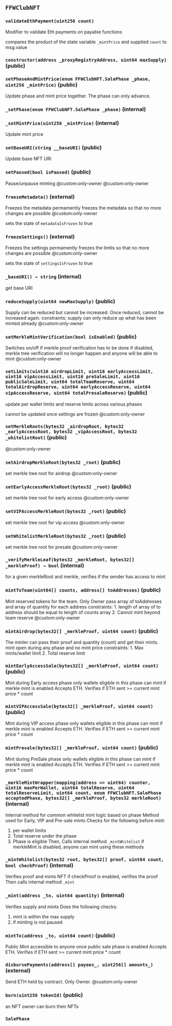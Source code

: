 ## `FFWClubNFT`





### `validateEthPayment(uint256 count)`

Modifier to validate Eth payments on payable functions


compares the product of the state variable `_mintPrice` and supplied `count` to msg.value



### `constructor(address _proxyRegistryAddress, uint64 maxSupply)` (public)





### `setPhaseAndMintPrice(enum FFWClubNFT.SalePhase _phase, uint256 _mintPrice)` (public)

Update phase and mint price together. The phase can only advance.




### `_setPhase(enum FFWClubNFT.SalePhase _phase)` (internal)





### `_setMintPrice(uint256 _mintPrice)` (internal)

Update mint price




### `setBaseURI(string __baseURI)` (public)

Update base NFT URI




### `setPaused(bool isPaused)` (public)

Pause/unpause minting
@custom:only-owner
@custom:only-owner



### `freezeMetadata()` (external)

Freezes the metadata
permamently freezes the metadata so that no more changes are possible
@custom:only-owner

sets the state of `metadataIsFrozen` to true


### `freezeSettings()` (external)

Freezes the settings
permamently freezes the limtis so that no more changes are possible
@custom:only-owner

sets the state of `settingsIsFrozen` to true


### `_baseURI() → string` (internal)

get base URI



### `reduceSupply(uint64 newMaxSupply)` (public)

Supply can be reduced but cannot be increased. 
Once reduced, cannot be increased again.
constraints: supply can only reduce up what has been minted already
@custom:only-owner



### `setMerkleMintVerification(bool isEnabled)` (public)

Switches on/off if merkle proof verification has to be done
if disabled, merkle tree verification will no longer happen 
and anyone will be able to mint
@custom:only-owner



### `setLimits(uint16 airdropLimit, uint16 earlyAccessLimit, uint16 vipAccessLimit, uint16 preSaleLimit, uint16 publicSaleLimit, uint64 totalTeamReserve, uint64 totalAirdropReserve, uint64 earlyAccessReserve, uint64 vipAccessReserve, uint64 totalPresaleReserve)` (public)

update per wallet limits and reserve limits across various phases


cannot be updated once settings are frozen
@custom:only-owner

### `setMerkleRoots(bytes32 _airdropRoot, bytes32 _earlyAccessRoot, bytes32 _vipAccessRoot, bytes32 _whitelistRoot)` (public)

@custom:only-owner



### `setAirdropMerkleRoot(bytes32 _root)` (public)

set merkle tree root for airdrop
@custom:only-owner



### `setEarlyAccessMerkleRoot(bytes32 _root)` (public)

set merkle tree root for early access
@custom:only-owner



### `setVIPAccessMerkleRoot(bytes32 _root)` (public)

set merkle tree root for vip access
@custom:only-owner



### `setWhitelistMerkleRoot(bytes32 _root)` (public)

set merkle tree root for presale
@custom:only-owner



### `_verifyMerkleLeaf(bytes32 _merkleRoot, bytes32[] _merkleProof) → bool` (internal)

for a given merkleRoot and merkle, 
verifies if the sender has access to mint



### `mintToTeam(uint64[] counts, address[] toAddresses)` (public)

Mint reserved tokens for the team. Only Owner
pass array of toAddresses and array of quantity for each address
constraints: 1. length of array of to address should be equal to length of counts array
2. Cannot mint beyond team reserve
@custom:only-owner



### `mintAirdrop(bytes32[] _merkleProof, uint64 count)` (public)

The minter can pass their proof and quantity (count)
and get their mints.
mint open during any phase and no mint price
constraints: 1. Max mints/wallet limit
2. Total reserve limit



### `mintEarlyAccessSale(bytes32[] _merkleProof, uint64 count)` (public)

Mint during Early access phase
only wallets eligible in this phase can mint if merkle mint is enabled
Accepts ETH. Verifies if ETH sent >= current mint price * count



### `mintVIPAccessSale(bytes32[] _merkleProof, uint64 count)` (public)

Mint during VIP access phase
only wallets eligible in this phase can mint if merkle mint is enabled
Accepts ETH. Verifies if ETH sent >= current mint price * count



### `mintPresale(bytes32[] _merkleProof, uint64 count)` (public)

Mint during PreSale phase
only wallets eligible in this phase can mint if merkle mint is enabled
Accepts ETH. Verifies if ETH sent >= current mint price * count



### `_merkleMintWrapper(mapping(address => uint64) counter, uint16 maxPerWallet, uint64 totalReserve, uint64 totalReserveLimit, uint64 count, enum FFWClubNFT.SalePhase acceptedPhase, bytes32[] _merkleProof, bytes32 merkleRoot)` (internal)

Internal method for common whitelist mint logic based on phase
Method used for Early, VIP and Pre-sale mints
Checks for the following before mint:
1. per wallet limits
2. Total reserve under the phase
3. Phase is eligible
Then, Calls internal method `_mintWhitelist`
if merkleMint is disabled, anyone can mint using these methods



### `_mintWhitelist(bytes32 root, bytes32[] proof, uint64 count, bool checkProof)` (internal)

Verifies proof and mints NFT
if checkProof is enabled, verifies the proof
Then calls internal method `_mint`



### `_mint(address _to, uint64 quantity)` (internal)

Verifies supply and mints
Does the following checks:
1. mint is within the max supply
2. if minting is not paused



### `mintTo(address _to, uint64 count)` (public)

Public Mint accessible to anyone once public sale phase is enabled
Accepts ETH. Verifies if ETH sent >= current mint price * count



### `disbursePayments(address[] payees_, uint256[] amounts_)` (external)

Send ETH held by contract. Only Owner.
@custom:only-owner



### `burn(uint256 tokenId)` (public)

an NFT owner can burn their NFTs






### `SalePhase`


















